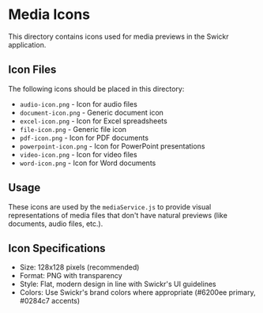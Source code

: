 # Media Icons

This directory contains icons used for media previews in the Swickr application.

## Icon Files

The following icons should be placed in this directory:

- `audio-icon.png` - Icon for audio files
- `document-icon.png` - Generic document icon
- `excel-icon.png` - Icon for Excel spreadsheets
- `file-icon.png` - Generic file icon
- `pdf-icon.png` - Icon for PDF documents
- `powerpoint-icon.png` - Icon for PowerPoint presentations
- `video-icon.png` - Icon for video files
- `word-icon.png` - Icon for Word documents

## Usage

These icons are used by the `mediaService.js` to provide visual representations of media files that don't have natural previews (like documents, audio files, etc.).

## Icon Specifications

- Size: 128x128 pixels (recommended)
- Format: PNG with transparency
- Style: Flat, modern design in line with Swickr's UI guidelines
- Colors: Use Swickr's brand colors where appropriate (#6200ee primary, #0284c7 accents)
